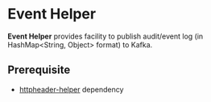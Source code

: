 # Event Helper
**Event Helper** provides facility to publish audit/event log (in HashMap<String, Object> format) to Kafka.

## Prerequisite
* [httpheader-helper](../httpheader-helper) dependency